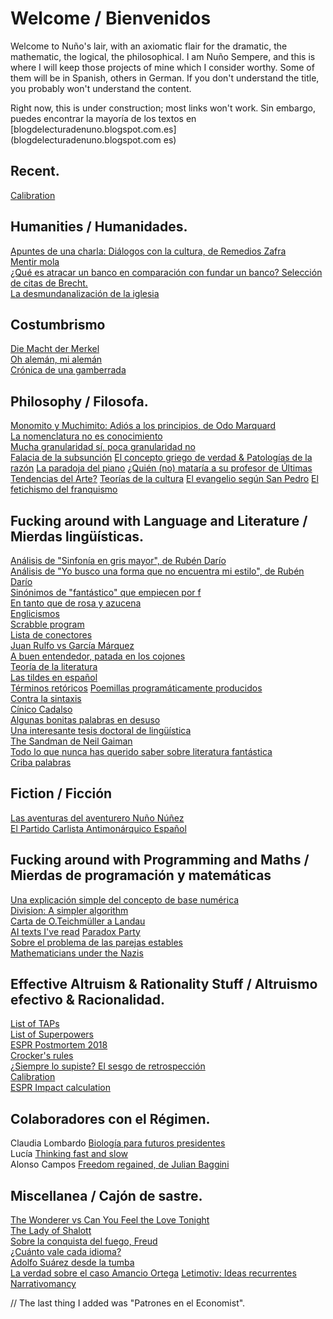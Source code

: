 # Welcome / Bienvenidos

Welcome to Nuño's lair, with an axiomatic flair for the dramatic, the mathematic, the logical, the philosophical.
I am Nuño Sempere, and this is where I will keep those projects of mine which I consider worthy. Some of them will be in Spanish, others in German. If you don't understand the title, you probably won't understand the content. 

Right now, this is under construction; most links won't work. 
Sin embargo, puedes encontrar la mayoría de los textos en  [blogdelecturadenuno.blogspot.com.es](blogdelecturadenuno.blogspot.com es)

## Recent.
[Calibration](https://nunosempere.github.io/calibration/)  

## Humanities / Humanidades.
[Apuntes de una charla: Diálogos con la cultura, de Remedios Zafra](humanities/remedios-zafra)  
[Mentir mola](humanities/mentir-mola.md )  
[¿Qué es atracar un banco en comparación con fundar un banco? Selección de citas de Brecht.](humanities/brecht.md)  
[La desmundanalización de la iglesia](projects/catholic-church.md)  

## Costumbrismo  
[Die Macht der Merkel](costumbrismo/merkel.md)  
[Oh alemán, mi alemán](costumbrismo/aleman)  
[Crónica de una gamberrada](costumbrismo/gamberrada/index.md)  

## Philosophy  / Filosofa. 
[Monomito y Muchimito: Adiós a los principios, de Odo Marquard](philosophy/marquard.md)  
[La nomenclatura no es conocimiento](philosophy/nomenclatura.md)  
[Mucha granularidad sí, poca granularidad no](philosophy/granularidad.md)  
[Falacia de la subsunción](philosophy/subsuncion.md)
[El concepto griego de verdad & Patologías de la razón](philosophy/aletheia/index.md)
[La paradoja del piano](philosophy/piano.md)
[¿Quién (no) mataría a su profesor de Últimas Tendencias del Arte?](philosophy/arte.md)
[Teorías de la cultura](philosophy/cultura.md)
[El evangelio según San Pedro](philosophy/san-pedro.md)
[El fetichismo del franquismo](philosophy/franquismo.md)

## Fucking around with Language and Literature / Mierdas lingüísticas. 
[Análisis de "Sinfonía en gris mayor", de Rubén Darío]()  
[Análisis de "Yo busco una forma que no encuentra mi estilo", de Rubén Darío]()  
[Sinónimos de "fantástico" que empiecen por f]()  
[En tanto que de rosa y azucena]()  
[Englicismos]()  
[Scrabble program]()  
[Lista de conectores]()  
[Juan Rulfo vs García Márquez]()  
[A buen entendedor, patada en los cojones]()  
[Teoría de la literatura]()  
[Las tildes en español]()  
[Términos retóricos](lit/terminos-retoricos.md)
[Poemillas programáticamente producidos]()  
[Contra la sintaxis]()  
[Cínico Cadalso]()  
[Algunas bonitas palabras en desuso]()  
[Una interesante tesis doctoral de lingüística]()  
[The Sandman de Neil Gaiman]()  
[Todo lo que nunca has querido saber sobre literatura fantástica]()  
[Criba palabras](https://nunosempere.github.io/criba-de-palabras-Lucia/README.md)


## Fiction  / Ficción
[Las aventuras del aventurero Nuño Núñez](fiction/nuno-nunez.md)  
[El Partido Carlista Antimonárquico Español](fiction/carlista.md)  

## Fucking around with Programming and Maths  / Mierdas de programación y matemáticas
[Una explicación simple del concepto de base numérica]()  
[Division: A simpler algorithm]()  
[Carta de O.Teichmüller a Landau]()  
[AI texts I've read](maths-prog/ai.md)
[Paradox Party]()  
[Sobre el problema de las parejas estables](https://nunosempere.github.io/stable-marriage-problem/)  
[Mathematicians under the Nazis](projects/mathematicians-under-the-nazis.md)  

## Effective Altruism & Rationality Stuff / Altruismo efectivo & Racionalidad.

[List of TAPs]()  
[List of Superpowers]()  
[ESPR Postmortem 2018]()  
[Crocker's rules]()  
[¿Siempre lo supiste? El sesgo de retrospección]()  
[Calibration](https://nunosempere.github.io/calibration/)  
[ESPR Impact calculation]()


## Colaboradores con el Régimen.
Claudia Lombardo [Biología para futuros presidentes]()  
Lucía  [Thinking fast and slow]()  
Alonso Campos [Freedom regained, de Julian Baggini]()  

## Miscellanea / Cajón de sastre.
[The Wonderer vs Can You Feel the Love Tonight]()  
[The Lady of Shalott]()  
[Sobre la conquista del fuego, Freud]()  
[¿Cuánto vale cada idioma?]()  
[Adolfo Suárez desde la tumba]()  
[La verdad sobre el caso Amancio Ortega](miscellanea/inditex.md)
[Letimotiv: Ideas recurrentes](miscellanea/letimotiv.md)
[Narrativomancy](miscellanea/narrativomancy.md)

// The last thing I added was "Patrones en el Economist".
